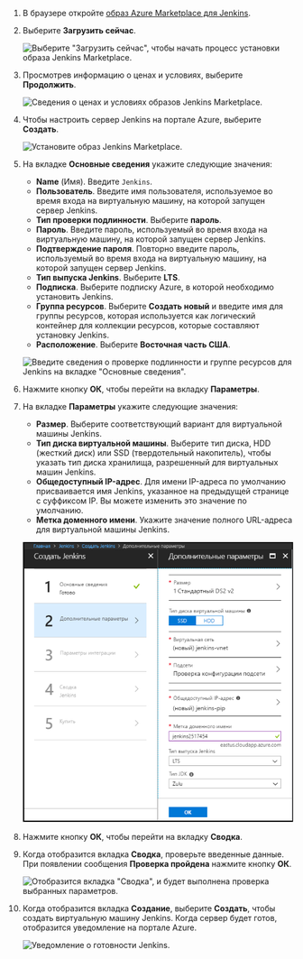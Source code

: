 1. В браузере откройте [образ Azure Marketplace для Jenkins](https://azuremarketplace.microsoft.com/marketplace/apps/azure-oss.jenkins?tab=Overview).

1. Выберите **Загрузить сейчас**.

    ![Выберите "Загрузить сейчас", чтобы начать процесс установки образа Jenkins Marketplace.](./media/jenkins-install-from-azure-marketplace-image/jenkins-install-get-it-now.png)

1. Просмотрев информацию о ценах и условиях, выберите **Продолжить**.

    ![Сведения о ценах и условиях образов Jenkins Marketplace.](./media/jenkins-install-from-azure-marketplace-image/jenkins-install-pricing-and-terms.png)

1. Чтобы настроить сервер Jenkins на портале Azure, выберите **Создать**. 

    ![Установите образ Jenkins Marketplace.](./media/jenkins-install-from-azure-marketplace-image/jenkins-install-create.png)

1. На вкладке **Основные сведения** укажите следующие значения:

    - **Name** (Имя). Введите `Jenkins`.
    - **Пользователь**. Введите имя пользователя, используемое во время входа на виртуальную машину, на которой запущен сервер Jenkins.
    - **Тип проверки подлинности**. Выберите **пароль**.
    - **Пароль**. Введите пароль, используемый во время входа на виртуальную машину, на которой запущен сервер Jenkins.
    - **Подтверждение пароля**. Повторно введите пароль, используемый во время входа на виртуальную машину, на которой запущен сервер Jenkins.
    - **Тип выпуска Jenkins**. Выберите **LTS**.
    - **Подписка**. Выберите подписку Azure, в которой необходимо установить Jenkins.
    - **Группа ресурсов**. Выберите **Создать новый** и введите имя для группы ресурсов, которая используется как логический контейнер для коллекции ресурсов, которые составляют установку Jenkins.
    - **Расположение**. Выберите **Восточная часть США**.

    ![Введите сведения о проверке подлинности и группе ресурсов для Jenkins на вкладке "Основные сведения".](./media/jenkins-install-from-azure-marketplace-image/jenkins-configure-basic.png)

1. Нажмите кнопку **ОК**, чтобы перейти на вкладку **Параметры**. 

1. На вкладке **Параметры** укажите следующие значения:

    - **Размер**. Выберите соответствующий вариант для виртуальной машины Jenkins.
    - **Тип диска виртуальной машины**. Выберите тип диска, HDD (жесткий диск) или SSD (твердотельный накопитель), чтобы указать тип диска хранилища, разрешенный для виртуальных машин Jenkins.
    - **Общедоступный IP-адрес**. Для имени IP-адреса по умолчанию присваивается имя Jenkins, указанное на предыдущей странице с суффиксом IP. Вы можете изменить это значение по умолчанию.
    - **Метка доменного имени**. Укажите значение полного URL-адреса для виртуальной машины Jenkins.

    ![Введите параметры виртуальной машины Jenkins на вкладке "Параметры".](./media/jenkins-install-from-azure-marketplace-image/jenkins-configure-settings.png)

1. Нажмите кнопку **ОК**, чтобы перейти на вкладку **Сводка**.

1. Когда отобразится вкладка **Сводка**, проверьте введенные данные. При появлении сообщения **Проверка пройдена** нажмите кнопку **ОК**. 

    ![Отобразится вкладка "Сводка", и будет выполнена проверка выбранных параметров.](./media/jenkins-install-from-azure-marketplace-image/jenkins-configure-summary.png)

1. Когда отобразится вкладка **Создание**, выберите **Создать**, чтобы создать виртуальную машину Jenkins. Когда сервер будет готов, отобразится уведомление на портале Azure.

    ![Уведомление о готовности Jenkins.](./media/jenkins-install-from-azure-marketplace-image/jenkins-install-notification.png)